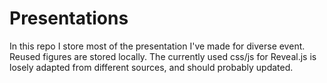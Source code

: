 # Presentations

In this repo I store most of the presentation I've made for diverse event. Reused figures are stored locally. The currently used css/js for Reveal.js is losely adapted from different sources, and should probably updated.
